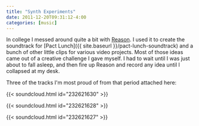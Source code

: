```yaml
---
title: "Synth Experiments"
date: 2011-12-20T09:31:12-4:00
categories: [music]
---
```


In college I messed around quite a bit with [Reason](https://www.propellerheads.se/reason). I used it to create the soundtrack for [Pact Lunch]({{ site.baseurl }}/pact-lunch-soundtrack) and a bunch of other little clips for various video projects. Most of those ideas came out of a creative challenge I gave myself. I had to wait until I was just about to fall asleep, and then fire up Reason and record any idea until I collapsed at my desk.

Three of the tracks I'm most proud of from that period attached here:

{{< soundcloud.html id="232621630" >}}

{{< soundcloud.html id="232621628" >}}

{{< soundcloud.html id="232621627" >}}
